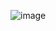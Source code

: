 ![image](https://user-images.githubusercontent.com/99766307/165115581-f3b57d05-4849-4194-a71c-a44d47af88de.png)
